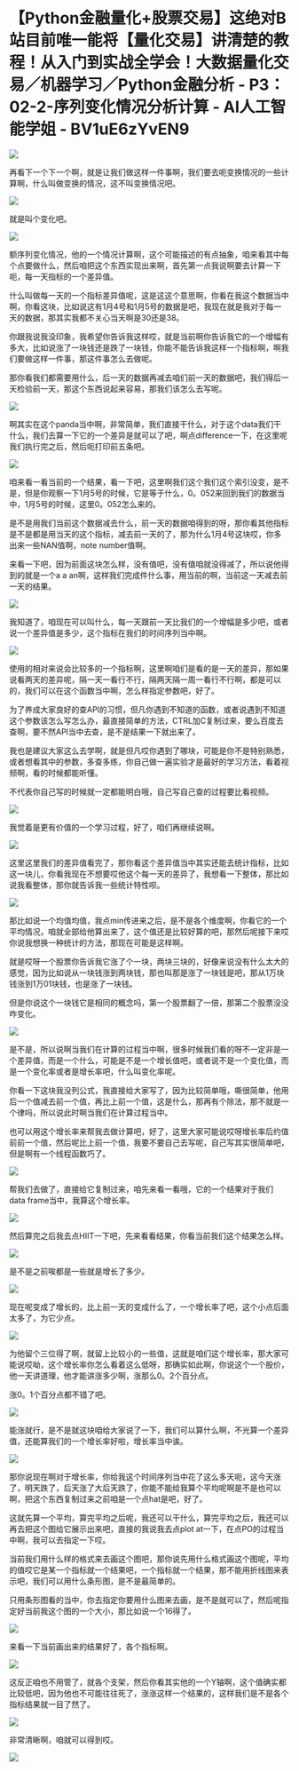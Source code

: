 # 【Python金融量化+股票交易】这绝对B站目前唯一能将【量化交易】讲清楚的教程！从入门到实战全学会！大数据量化交易／机器学习／Python金融分析 - P3：02-2-序列变化情况分析计算 - AI人工智能学姐 - BV1uE6zYvEN9

![](img/a8fcd83d53af8bc90caebbaaf6a8e4b5_0.png)

再看下一个下一个啊，就是让我们做这样一件事啊，我们要去呃变换情况的一些计算啊，什么叫做变换的情况，这不叫变换情况吧。



![](img/a8fcd83d53af8bc90caebbaaf6a8e4b5_2.png)

就是叫个变化吧。

![](img/a8fcd83d53af8bc90caebbaaf6a8e4b5_4.png)

额序列变化情况，他的一个情况计算啊，这个可能描述的有点抽象，咱来看其中每个点要做什么，然后咱把这个东西实现出来啊，首先第一点我说啊要去计算一下呃，每一天指标的一个差异值。

什么叫做每一天的一个指标差异值呢，这是这这个意思啊，你看在我这个数据当中啊，你看这块，比如说这有1月4号和1月5号的数据是吧，我现在就是我对于每一天的数据，那其实我都不关心当天啊是30还是38。

你跟我说我没印象，我希望你告诉我这样哎，就是当前啊你告诉我它的一个增幅有多大，比如说涨了一块钱还是跌了一块钱，你能不能告诉我这样一个指标啊，啊我们要做这样一件事，那这件事怎么去做呢。

那你看我们都需要用什么，后一天的数据再减去咱们前一天的数据吧，我们得后一天检验前一天，那这个东西说起来容易，那我们该怎么去写呢。



![](img/a8fcd83d53af8bc90caebbaaf6a8e4b5_6.png)

啊其实在这个panda当中啊，非常简单，我们直接干什么，对于这个data我们干什么，我们去算一下它的一个差异是就可以了吧，啊点difference一下，在这里呢我们执行完之后，然后呃打印前五条吧。



![](img/a8fcd83d53af8bc90caebbaaf6a8e4b5_8.png)

咱来看一看当前的一个结果，看一下吧，这里啊我们这个我们这个索引没变，是不是，但是你观察一下1月5号的时候，它是等于什么，0。052来回到我们的数据当中，1月5号的时候，这里0。052怎么来的。

是不是用我们当前这个数据减去什么，前一天的数据咱得到的呀，那你看其他指标是不是都是用当天的这个指标，减去前一天的了，那为什么1月4号这块哎，你多出来一些NAN值啊，note number值啊。

来看一下吧，因为前面这块怎么样，没有值吧，没有值咱就没得减了，所以说他得到的就是一个a a an啊，这样我们完成件什么事，用当前的啊，当前这一天减去前一天的结果。



![](img/a8fcd83d53af8bc90caebbaaf6a8e4b5_10.png)

我知道了，咱现在可以叫什么，每一天跟前一天比我们的一个增幅是多少吧，或者说一个差异值是多少，这个指标在我们的时间序列当中啊。



![](img/a8fcd83d53af8bc90caebbaaf6a8e4b5_12.png)

使用的相对来说会比较多的一个指标啊，这里啊咱们是看的是一天的差异，那如果说看两天的差异呢，隔一天一看行不行，隔两天隔一周一看行不行啊，都是可以的，我们可以在这个函数当中啊，怎么样指定参数吧，好了。

为了养成大家良好的查API的习惯，但凡你遇到不知道的函数，或者说遇到不知道这个参数该怎么写怎么办，最直接简单的方法，CTRL加C复制过来，要么百度去查啊，要不然API当中去查，是不是结果一下就出来了。

我也是建议大家这么去学啊，就是但凡哎你遇到了哪块，可能是你不是特别熟悉，或者想看其中的参数，多查多练，你自己做一遍实验才是最好的学习方法，看着视频啊，看的时候都能听懂。

不代表你自己写的时候就一定都能明白哦，自己写自己查的过程要比看视频。

![](img/a8fcd83d53af8bc90caebbaaf6a8e4b5_14.png)

我觉着是更有价值的一个学习过程，好了，咱们再继续说啊。

![](img/a8fcd83d53af8bc90caebbaaf6a8e4b5_16.png)

这里这里我们的差异值看完了，那你看这个差异值当中其实还能去统计指标，比如这一块儿，你看我现在不想要哎他这个每一天的差异了，我想看一下整体，那比如说我看整体，那你就告诉我一些统计特性呗。



![](img/a8fcd83d53af8bc90caebbaaf6a8e4b5_18.png)

那比如说一个均值均值，我点min传进来之后，是不是各个维度啊，你看它的一个平均情况，咱就全部给他算出来了，这个值还是比较好算的吧，那然后呢接下来哎你说我想换一种统计的方法，那现在可能是这样啊。

就是哎呀一个股票你告诉我它涨了个一块，两块三块的，好像来说没有什么太大的感觉，因为比如说从一块钱涨到两块钱，那也叫那是涨了一块钱是吧，那从1万块钱涨到1万01块钱，也是涨了一块钱。

但是你说这个一块钱它是相同的概念吗，第一个股票翻了一倍，那第二个股票没没咋变化。

![](img/a8fcd83d53af8bc90caebbaaf6a8e4b5_20.png)

是不是，所以说啊当我们在计算的过程当中啊，很多时候我们看的呀不一定非是一个差异值，而是一个什么，可能是不是一个增长值吧，或者说不是一个变化值，而是一个变化率或者是增长率吧，什么叫变化率呢。

你看一下这块我没列公式，我直接给大家写了，因为比较简单哦，嘶很简单，他用后一个值减去前一个值，再比上前一个值，这是什么，那再有个除法，那不就是一个律吗，所以说此时啊当我们在计算过程当中。

也可以用这个增长率来帮我去做计算吧，好了，这里大家可能说哎呀增长率后约值前前一个值，然后呢比上前一个值，我要不要自己去写呢，自己写其实很简单吧，但是啊有一个线程函数巧了。



![](img/a8fcd83d53af8bc90caebbaaf6a8e4b5_22.png)

帮我们去做了，直接给它复制过来，咱先来看一看哦，它的一个结果对于我们data frame当中，我算这个增长率。



![](img/a8fcd83d53af8bc90caebbaaf6a8e4b5_24.png)

然后算完之后我去点HIIT一下吧，先来看看结果，你看当前我们这个结果怎么样。

![](img/a8fcd83d53af8bc90caebbaaf6a8e4b5_26.png)

是不是之前唉都是一些就是增长了多少。

![](img/a8fcd83d53af8bc90caebbaaf6a8e4b5_28.png)

现在呢变成了增长的，比上前一天的变成什么了，一个增长率了吧，这个小点后面太多了，为它少点。

![](img/a8fcd83d53af8bc90caebbaaf6a8e4b5_30.png)

为他留个三位得了啊，就留上比较小的一些值，这就是咱们这个增长率，那大家可能说哎呦，这个增长率你怎么看着这么低呀，那确实如此啊，你说这个一个股价，他一天讲道理，他才能讲涨多少啊，涨那么0。2个百分点。

涨0。1个百分点都不错了吧。

![](img/a8fcd83d53af8bc90caebbaaf6a8e4b5_32.png)

能涨就行，是不是就这块咱给大家说了一下，我们可以算什么啊，不光算一个差异值，还能算我们的一个增长率好啦，增长率当中诶。



![](img/a8fcd83d53af8bc90caebbaaf6a8e4b5_34.png)

那你说现在啊对于增长率，你给我这个时间序列当中花了这么多天呃，这今天涨了，明天跌了，后天涨了大后天跌了，你能不能给我算个平均呢啊是不是也可以啊，把这个东西复制过来之前咱是一个点hat是吧，好了。

这就先算一个平均，算完平均之后呢，我还可以干什么，算完平均之后，我还可以再去把这个图给它展示出来吧，直接的我说我去点plot at一下，在点PO的过程当中啊，我可以去指定一下哎。

当前我们用什么样的格式来去画这个图吧，那你说先用什么格式画这个图呢，平均的值哎它是某一个指标就一个结果吧，一个指标就一个结果，那不能用折线图来表示吧，我们可以用什么条形图，是不是最简单的。

只用条形图看的当中，你去指定你要用什么图来去画，是不是就可以了，然后呢指定好当前我这个图的一个大小，那比如说一个16得了。



![](img/a8fcd83d53af8bc90caebbaaf6a8e4b5_36.png)

来看一下当前画出来的结果好了，各个指标啊。

![](img/a8fcd83d53af8bc90caebbaaf6a8e4b5_38.png)

这反正咱也不用管了，就各个支架，然后你看其实他的一个Y轴啊，这个值确实都比较低吧，因为他也不可能往往死了，涨涨这样一个结果的，这样我们是不是各个指标结果就一目了然了。



![](img/a8fcd83d53af8bc90caebbaaf6a8e4b5_40.png)

非常清晰啊，咱就可以得到哎。

![](img/a8fcd83d53af8bc90caebbaaf6a8e4b5_42.png)